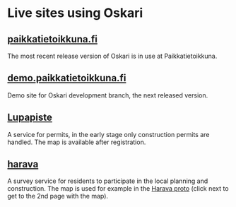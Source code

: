 # Live sites using Oskari

## [paikkatietoikkuna.fi](http://www.paikkatietoikkuna.fi/web/en/map-window)

The most recent release version of Oskari is in use at Paikkatietoikkuna.

## [demo.paikkatietoikkuna.fi](http://demo.paikkatietoikkuna.fi/web/en/map-window)

Demo site for Oskari development branch, the next released version.

## [Lupapiste](https://lupapiste.fi/)

A service for permits, in the early stage only construction permits are handled. The map is available after registration.

## [harava](http://eharava.fi/)

A survey service for residents to participate in the local planning and construction. The map is used for example in the ​[Harava proto](http://www.eharava.fi/325?lang=en) (click next to get to the 2nd page with the map).